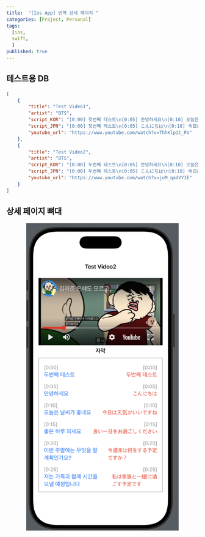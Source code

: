 ```yaml
---
title:  "[Ios App] 번역 상세 페이지 "
categories: [Project, Personal]
tags:
  [ios,
  swift,
  ] 
published: true
---
```


## 테스트용 DB
```json
[
    {
        "title": "Test Video1",
        "artist": "BTS",
        "script_KOR": "[0:00] 첫번째 테스트\n[0:05] 안녕하세요\n[0:10] 오늘은 날씨가 좋네요\n[0:15] 좋은 하루 되세요\n[0:20] 이번 주말에는 무엇을 할 ...",
        "script_JPN": "[0:00] 첫번째 테스트\n[0:05] こんにちは\n[0:10] 今日は天気がいいですね\n[0:15] 良い一日をお過ごしください\n[0:20] 今週末は何をする予定です...",
        "youtube_url": "https://www.youtube.com/watch?v=ThhKlp1t_PU"
    },
    {
        "title": "Test Video2",
        "artist": "BTS",
        "script_KOR": "[0:00] 두번째 테스트\n[0:05] 안녕하세요\n[0:10] 오늘은 날씨가 좋네요\n[0:15] 좋은 하루 되세요\n[0:20] 이번 주말에는 무엇을 할 계...",
        "script_JPN": "[0:00] 두번째 테스트\n[0:05] こんにちは\n[0:10] 今日は天気がいいですね\n[0:15] 良い一日をお過ごしください\n[0:20] 今週末は何をする予定です...",
        "youtube_url": "https://www.youtube.com/watch?v=juM_qadVY1E"
    }
]
```

## 상세 페이지 뼈대
<div style="display: flex; justify-content: space-around;">
  <img src="/assets/img/스크린샷%202025-01-23%20오전%202.21.58.png" width="400" />
</div>
